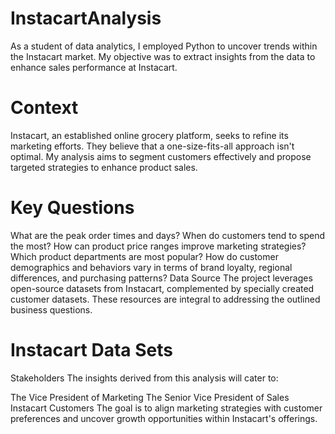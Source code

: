 # InstacartAnalysis
As a student of data analytics, I employed Python to uncover trends within the Instacart market. My objective was to extract insights from the data to enhance sales performance at Instacart. 

# Context
Instacart, an established online grocery platform, seeks to refine its marketing efforts. They believe that a one-size-fits-all approach isn't optimal. My analysis aims to segment customers effectively and propose targeted strategies to enhance product sales.

# Key Questions
What are the peak order times and days?
When do customers tend to spend the most?
How can product price ranges improve marketing strategies?
Which product departments are most popular?
How do customer demographics and behaviors vary in terms of brand loyalty, regional differences, and purchasing patterns?
Data Source
The project leverages open-source datasets from Instacart, complemented by specially created customer datasets. These resources are integral to addressing the outlined business questions.

# Instacart Data Sets
Stakeholders
The insights derived from this analysis will cater to:

The Vice President of Marketing
The Senior Vice President of Sales
Instacart Customers
The goal is to align marketing strategies with customer preferences and uncover growth opportunities within Instacart's offerings.
